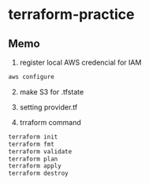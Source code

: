 # terraform-practice

## Memo
1. register local AWS credencial for IAM  
```sh
aws configure
```
2. make S3 for .tfstate  

3. setting provider.tf  

4. trraform command  
```sh
terraform init
terraform fmt
terraform validate
terraform plan
terraform apply
terraform destroy
```